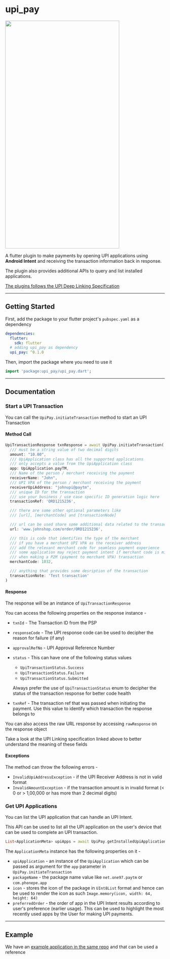 # upi_pay

<img src="https://user-images.githubusercontent.com/12991390/69864983-244be680-12c6-11ea-918a-9d06c5e87110.png" height="720" width="360">

A flutter plugin to make payments by opening UPI applications using **Android Intent** and receiving the transaction information back in response.

The plugin also provides additional APIs to query and list installed applications.

[The plugins follows the UPI Deep Linking Specification](https://www.npci.org.in/sites/default/files/UPI%20Linking%20Specs_ver%201.6.pdf)

---

## Getting Started

First, add the package to your flutter project's `pubspec.yaml` as a dependency

```yaml
dependencies:
  flutter:
    sdk: flutter
  # adding upi_pay as dependency
  upi_pay: ^0.1.0
```

Then, import the package where you need to use it

```dart
import 'package:upi_pay/upi_pay.dart';
```

---

## Documentation

### Start a UPI Transaction

You can call the `UpiPay.initiateTransaction` method to start an UPI Transaction


#### Method Call

```dart
UpiTransactionResponse txnResponse = await UpiPay.initiateTransaction(
  /// must be a string value of two decimal digits
  amount: "10.00", 
  /// UpiApplication class has all the supported applications
  /// only accepts a value from the UpiApplication class
  app: UpiApplication.payTM, 
  /// Name of the person / merchant receiving the payment
  receiverName: "John", 
  /// UPI VPA of the person / merchant receiving the payment
  receiverUpiAddress: "johnupi@paytm", 
  /// unique ID for the transaction
  /// use your business / use case specific ID generation logic here
  transactionRef: 'ORD1215236',

  /// there are some other optional parameters like 
  /// [url], [merchantCode] and [transactionNode]

  /// url can be used share some additional data related to the transaction like invoice copy, etc.
  url: 'www.johnshop.com/order/ORD1215236',

  /// this is code that identifies the type of the merchant
  /// if you have a merchant UPI VPA as the receiver address
  /// add the relevant merchant code for seamless payment experience
  /// some application may reject payment intent if merchant code is missing
  /// when making a P2M (payment to merchant VPA) transaction
  merchantCode: 1032,

  /// anything that provides some desription of the transaction
  transactionNote: 'Test transaction'
)
```

#### Response

The response will be an instance of `UpiTransactionResponse`

You can access the following properties on the response instance - 
- `txnId` - The Transaction ID from the PSP
- `responseCode` - The UPI response code can be used to decipher the reason for failure (if any)
- `approvalRefNo` - UPI Approval Reference Number
- `status` - This can have one of the following status values
  - `UpiTransactionStatus.Success`
  - `UpiTransactionStatus.Failure`
  - `UpiTransactionStatus.Submitted`
  
  Always prefer the use of `UpiTransactionStatus` enum to decipher the status of the transaction response for better code health
- `txnRef` - The transaction ref that was passed when initiating the payment. Use this value to identify which transaction the response belongs to

You can also access the raw URL response by accessing `rawResponse` on the response object

Take a look at the UPI Linking specification linked above to better understand the meaning of these fields

#### Exceptions

The method can throw the following errors - 
- `InvalidUpiAddressException` - if the UPI Receiver Address is not in valid format
- `InvalidAmountException` - if the transaction amount is in invalid format (< 0 or > 1,00,000 or has more than 2 decimal digits)

### Get UPI Applications 

You can list the UPI application that can handle an UPI Intent.

This API can be used to list all the UPI application on the user's device that can be used to complete an UPI transaction.

```dart
List<ApplicationMeta> upiApps = await UpiPay.getInstalledUpiApplications();
```

The `ApplicationMeta` instance has the following properties on it - 

- `upiApplication` - an instance of the `UpiApplication` which can be passed as argument for the `app` parameter in `UpiPay.initiateTransaction`
- `packageName` - the package name value like `net.one97.paytm` or `com.phonepe.app`
- `icon` - stores the icon of the package in `UInt8List` format and hence can be used to render the icon as such `Image.memory(icon, width: 64, height: 64)`
- `preferredOrder` - the order of app in the UPI Intent results according to user's preference (earlier usage). This can be used to highlight the most recently used apps by the User for making UPI payments.

---

## Example

We have an [example application in the same repo](https://github.com/drenther/upi_pay/tree/master/example) and that can be used a reference
